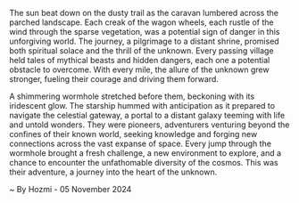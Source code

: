 
The sun beat down on the dusty trail as the caravan lumbered across the parched landscape. Each creak of the wagon wheels, each rustle of the wind through the sparse vegetation, was a potential sign of danger in this unforgiving world. The journey, a pilgrimage to a distant shrine, promised both spiritual solace and the thrill of the unknown. Every passing village held tales of mythical beasts and hidden dangers, each one a potential obstacle to overcome. With every mile, the allure of the unknown grew stronger, fueling their courage and driving them forward.

A shimmering wormhole stretched before them, beckoning with its iridescent glow.  The starship hummed with anticipation as it prepared to navigate the celestial gateway, a portal to a distant galaxy teeming with life and untold wonders. They were pioneers, adventurers venturing beyond the confines of their known world, seeking knowledge and forging new connections across the vast expanse of space. Every jump through the wormhole brought a fresh challenge, a new environment to explore, and a chance to encounter the unfathomable diversity of the cosmos. This was their adventure, a journey into the heart of the unknown. 

~ By Hozmi - 05 November 2024
